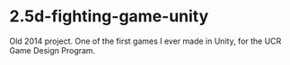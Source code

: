 # 2.5d-fighting-game-unity
Old 2014 project. One of the first games I ever made in Unity, for the UCR Game Design Program.
